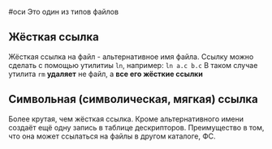 #оси 
Это один из типов файлов

## Жёсткая ссылка
Жёсткая ссылка на файл - альтернативное имя файла. Ссылку можно сделать с помощью утилитиы `ln`, например: `ln a.c b.c`
В таком случае утилита `rm` **удаляет** не файл, а **все его жёсткие ссылки**

## Символьная (символическая, мягкая) ссылка
Более крутая, чем жёсткая ссылка. Кроме альтернативного имени создаёт ещё одну запись в таблице дескрипторов. Преимущество в том, что она может ссылаться на файлы в другом каталоге, ФС.